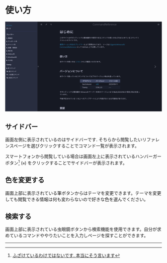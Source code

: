 # 使い方

![トップページ](./image/usage/toppage.png)

## サイドバー

画面左側に表示されているのはサイドバーです. そちらから閲覧したいリファレンスページを選びクリックすることでコマンド一覧が表示されます。

スマートフォンから閲覧している場合は画面左上に表示されているハンバーガーボタン[^1] (`≡`) をクリックすることでサイドバーが表示されます。

## 色を変更する

画面上部に表示されている筆ボタンからはテーマを変更できます。テーマを変更しても閲覧できる情報は何も変わらないので好きな色を選んでください。

## 検索する

画面上部に表示されている虫眼鏡ボタンから検索機能を使用できます。自分が求めているコマンドややりたいことを入力しページを探すことができます。

----

[^1]: [ふざけているわけではないです. 本当にそう言います](https://ja.wikipedia.org/wiki/ハンバーガーボタン)
